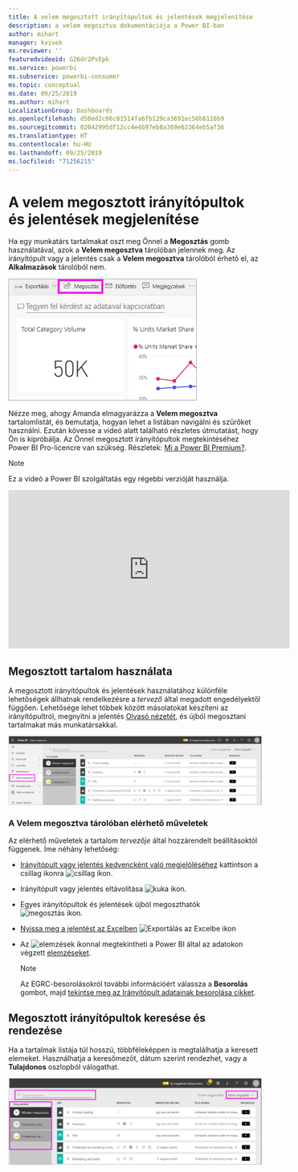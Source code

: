 ```yaml
---
title: A velem megosztott irányítópultok és jelentések megjelenítése
description: a velem megosztva dokumentációja a Power BI-ban
author: mihart
manager: kvivek
ms.reviewer: ''
featuredvideoid: G26dr2PsEpk
ms.service: powerbi
ms.subservice: powerbi-consumer
ms.topic: conceptual
ms.date: 09/25/2019
ms.author: mihart
LocalizationGroup: Dashboards
ms.openlocfilehash: d50ed2c06c81514fa6fb129ca3691ec56b8116b9
ms.sourcegitcommit: 02042995df12cc4e4b97eb8a369e62364eb5af36
ms.translationtype: HT
ms.contentlocale: hu-HU
ms.lasthandoff: 09/25/2019
ms.locfileid: "71256215"
---
```

# <a name="display-the-dashboards-and-reports-that-have-been-shared-with-me"></a>A velem megosztott irányítópultok és jelentések megjelenítése


Ha egy munkatárs tartalmakat oszt meg Önnel a **Megosztás** gomb használatával, azok a **Velem megosztva** tárolóban jelennek meg. Az irányítópult vagy a jelentés csak a **Velem megosztva** tárolóból érhető el, az **Alkalmazások** tárolóból nem.

![Megosztás ikon](./media/end-user-shared-with-me/power-bi-share-dashboard.png)

Nézze meg, ahogy Amanda elmagyarázza a **Velem megosztva** tartalomlistát, és bemutatja, hogyan lehet a listában navigálni és szűrőket használni. Ezután kövesse a videó alatt található részletes útmutatást, hogy Ön is kipróbálja. Az Önnel megosztott irányítópultok megtekintéséhez Power BI Pro-licencre van szükség. Részletek: [Mi a Power BI Premium?](../service-premium-what-is.md).
    

> [!NOTE]
> Ez a videó a Power BI szolgáltatás egy régebbi verzióját használja.
    

<iframe width="560" height="315" src="https://www.youtube.com/embed/G26dr2PsEpk" frameborder="0" allowfullscreen></iframe>

## <a name="interact-with-shared-content"></a>Megosztott tartalom használata

A megosztott irányítópultok és jelentések használatához különféle lehetőségek állhatnak rendelkezésre a *tervező* által megadott engedélyektől függően. Lehetősége lehet többek között másolatokat készíteni az irányítópultról, megnyitni a jelentés [Olvasó nézetét](end-user-reading-view.md), és újból megosztani tartalmakat más munkatársakkal.

![A Velem megosztva tároló](./media/end-user-shared-with-me/power-bi-shared.png)

### <a name="actions-available-from-the-shared-with-me-container"></a>A **Velem megosztva** tárolóban elérhető műveletek
Az elérhető műveletek a tartalom *tervezője* által hozzárendelt beállításoktól függenek. Íme néhány lehetőség:
* [Irányítópult vagy jelentés kedvencként való megjelöléséhez](end-user-favorite.md) kattintson a csillag ikonra ![csillag ikon](./media/end-user-shared-with-me/power-bi-star-icon.png).
* Irányítópult vagy jelentés eltávolítása  ![kuka ikon](./media/end-user-shared-with-me/power-bi-delete-icon.png).
* Egyes irányítópultok és jelentések újból megoszthatók  ![megosztás ikon](./media/end-user-shared-with-me/power-bi-share-icon-new.png).
* [Nyissa meg a jelentést az Excelben](end-user-export.md) ![Exportálás az Excelbe ikon](./media/end-user-shared-with-me/power-bi-excel.png) 
* Az ![elemzések ikonnal](./media/end-user-shared-with-me/power-bi-insights.png) megtekintheti a Power BI által az adatokon végzett [elemzéseket](end-user-insights.md).
  
  > [!NOTE]
  > Az EGRC-besorolásokról további információért válassza a **Besorolás** gombot, majd [tekintse meg az Irányítópult adatainak besorolása cikket](../service-data-classification.md).
  > 


## <a name="search-and-sort-shared-dashboards"></a>Megosztott irányítópultok keresése és rendezése
Ha a tartalmak listája túl hosszú, többféleképpen is megtalálhatja a keresett elemeket. Használhatja a keresőmezőt, dátum szerint rendezhet, vagy a **Tulajdonos** oszlopból válogathat.    

![Irányítópult-tulajdonos és keresés](./media/end-user-shared-with-me/power-bi-sort.png)